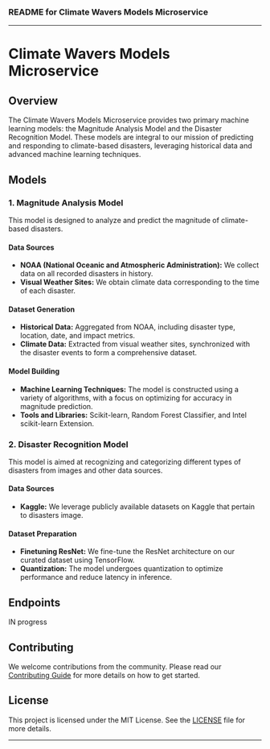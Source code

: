 ### README for Climate Wavers Models Microservice

---

# Climate Wavers Models Microservice

## Overview
The Climate Wavers Models Microservice provides two primary machine learning models: the Magnitude Analysis Model and the Disaster Recognition Model. These models are integral to our mission of predicting and responding to climate-based disasters, leveraging historical data and advanced machine learning techniques.

## Models

### 1. Magnitude Analysis Model
This model is designed to analyze and predict the magnitude of climate-based disasters.

#### Data Sources
- **NOAA (National Oceanic and Atmospheric Administration):** We collect data on all recorded disasters in history.
- **Visual Weather Sites:** We obtain climate data corresponding to the time of each disaster.

#### Dataset Generation
- **Historical Data:** Aggregated from NOAA, including disaster type, location, date, and impact metrics.
- **Climate Data:** Extracted from visual weather sites, synchronized with the disaster events to form a comprehensive dataset.

#### Model Building
- **Machine Learning Techniques:** The model is constructed using a variety of algorithms, with a focus on optimizing for accuracy in magnitude prediction.
- **Tools and Libraries:** Scikit-learn, Random Forest Classifier, and Intel scikit-learn Extension.

### 2. Disaster Recognition Model
This model is aimed at recognizing and categorizing different types of disasters from images and other data sources.

#### Data Sources
- **Kaggle:** We leverage publicly available datasets on Kaggle that pertain to disasters image.

#### Dataset Preparation
- **Finetuning ResNet:** We fine-tune the ResNet architecture on our curated dataset using TensorFlow.
- **Quantization:** The model undergoes quantization to optimize performance and reduce latency in inference.

## Endpoints
IN progress




## Contributing
We welcome contributions from the community. Please read our [Contributing Guide](CONTRIBUTING.md) for more details on how to get started.

## License
This project is licensed under the MIT License. See the [LICENSE](LICENSE.md) file for more details.

---